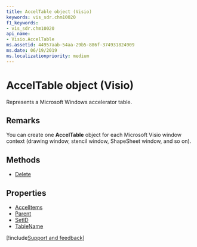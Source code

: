 ```yaml
---
title: AccelTable object (Visio)
keywords: vis_sdr.chm10020
f1_keywords:
- vis_sdr.chm10020
api_name:
- Visio.AccelTable
ms.assetid: 44957aab-54aa-29b5-886f-374931824909
ms.date: 06/19/2019
ms.localizationpriority: medium
---
```



# AccelTable object (Visio)

Represents a Microsoft Windows accelerator table.


## Remarks

You can create one **AccelTable** object for each Microsoft Visio window context (drawing window, stencil window, ShapeSheet window, and so on).

## Methods

- [Delete](Visio.AccelTable.Delete.md)

## Properties

- [AccelItems](Visio.AccelTable.AccelItems.md)
- [Parent](Visio.AccelTable.Parent.md)
- [SetID](Visio.AccelTable.SetID.md)
- [TableName](Visio.AccelTable.TableName.md)


[!include[Support and feedback](~/includes/feedback-boilerplate.md)]